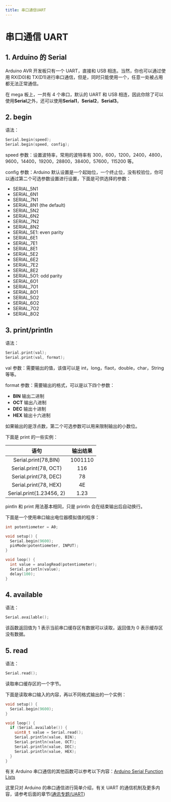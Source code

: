 ```yaml
---
title: 串口通信UART
---
```


# 串口通信 UART

## 1. Arduino 的 Serial

Arduino AVR 开发板只有一个 UART，直接和 USB 相连。当然，你也可以通过使用 RX(D0)和 TX(D1)进行串口通信，但是，同时只能使用一个，任意一处被占用都无法正常通信。

在 mega 板上，一共有 4 个串口，默认的 UART 和 USB 相连，因此你除了可以使用**Serial**之外，还可以使用**Serial1**，**Serial2**，**Serial3**。

## 2. begin

语法：

```cpp
Serial.begin(speed);
Serial.begin(speed, config);
```

speed 参数：设置波特率，常用的波特率有 300，600，1200，2400，4800，9600，14400，19200，28800，38400，57600，115200 等。

config 参数：Arduino 默认设置是一个起始位，一个终止位，没有校验位，你可以通过第二个可选参数设置进行设置，下面是可供选择的参数：

- SERIAL_5N1
- SERIAL_6N1
- SERIAL_7N1
- SERIAL_8N1 (the default)
- SERIAL_5N2
- SERIAL_6N2
- SERIAL_7N2
- SERIAL_8N2
- SERIAL_5E1: even parity
- SERIAL_6E1
- SERIAL_7E1
- SERIAL_8E1
- SERIAL_5E2
- SERIAL_6E2
- SERIAL_7E2
- SERIAL_8E2
- SERIAL_5O1: odd parity
- SERIAL_6O1
- SERIAL_7O1
- SERIAL_8O1
- SERIAL_5O2
- SERIAL_6O2
- SERIAL_7O2
- SERIAL_8O2

## 3. print/println

语法：

```cpp
Serial.print(val);
Serial.print(val, format);
```

val 参数：需要输出的值，该值可以是 int，long，flaot，double，char，String 等等。

format 参数：需要输出的格式，可以是以下四个参数：

- **BIN** 输出二进制
- **OCT** 输出八进制
- **DEC** 输出十进制
- **HEX** 输出十六进制

如果输出的是浮点数，第二个可选参数可以用来限制输出的小数位。

下面是 print 的一些实例：

|           语句           | 输出结果 |
| :----------------------: | :------: |
|   Serial.print(78,BIN)   | 1001110  |
|  Serial.print(78, OCT)   |   116    |
|  Serial.print(78, DEC)   |    78    |
|  Serial.print(78, HEX)   |    4E    |
| Serial.print(1.23456, 2) |   1.23   |

pintln 和 print 用法基本相同，只是 println 会在结束输出后自动换行。

下面是一个使用串口输出电位器模拟值的程序：

```cpp
int potentiometer = A0;

void setup() {
  Serial.begin(9600);
  pinMode(potentiometer, INPUT);
}

void loop() {
  int value = analogRead(potentiometer);
  Serial.println(value);
  delay(100);
}
```

## 4. available

语法：

```cpp
Serial.available();
```

该函数返回值为 1 表示当前串口缓存区有数据可以读取，返回值为 0 表示缓存区没有数据。

## 5. read

语法：

```cpp
Serial.read();
```

读取串口缓存区的一个字节。

下面是读取串口输入的内容，再以不同格式输出的一个实例：

```cpp
void setup() {
  Serial.begin(9600);
}

void loop() {
  if (Serial.available()) {
    uint8_t value = Serial.read();
    Serial.println(value, BIN);
    Serial.println(value, OCT);
    Serial.println(value, DEC);
    Serial.println(value, HEX);
  }
}
```

有关 Arduino 串口通信的其他函数可以参考以下内容：[Arduino Serial Function Lists](https://www.arduino.cc/reference/en/language/functions/communication/serial/)

这里只对 Arduino 的串口通信进行简单介绍，有关 UART 的通信机制及更多内容，请参考后面的章节([通讯专题/UART](./chapter1.md))
